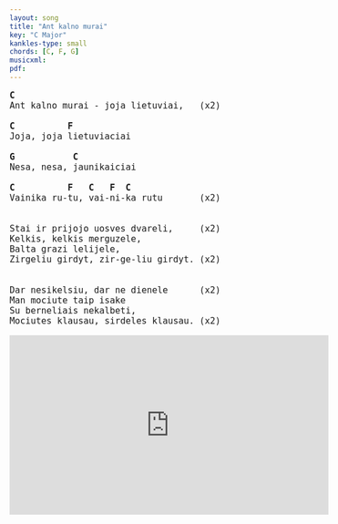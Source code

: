 ```yaml
---
layout: song
title: "Ant kalno murai"
key: "C Major"
kankles-type: small
chords: [C, F, G]
musicxml:
pdf:
---
```


<pre style="font-size: 1.1em">
<b>C</b>
Ant kalno murai - joja lietuviai,   (x2)

<b>C          F</b>
Joja, joja lietuviaciai

<b>G           C</b>
Nesa, nesa, jaunikaiciai

<b>C          F   C   F  C  </b>
Vainika ru-tu, vai-ni-ka rutu       (x2)


Stai ir prijojo uosves dvareli,     (x2)
Kelkis, kelkis merguzele,
Balta grazi lelijele,
Zirgeliu girdyt, zir-ge-liu girdyt. (x2)


Dar nesikelsiu, dar ne dienele      (x2)
Man mociute taip isake
Su berneliais nekalbeti,
Mociutes klausau, sirdeles klausau. (x2)
</pre>


<iframe width="560" height="315" src="https://www.youtube.com/embed/qmtpn0XmjzI?si=6wh0aoZjzbkN858Y" title="YouTube video player" frameborder="0" allow="accelerometer; autoplay; clipboard-write; encrypted-media; gyroscope; picture-in-picture; web-share" referrerpolicy="strict-origin-when-cross-origin" allowfullscreen></iframe>